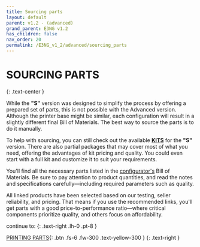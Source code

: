 ```yaml
---
title: Sourcing parts
layout: default
parent: v1.2 - (advanced)
grand_parent: E3NG v1.2
has_children: false
nav_order: 20
permalink: /E3NG_v1_2/advanced/sourcing_parts
---
```

# SOURCING PARTS
{: .text-center }

While the **"S"** version was designed to simplify the process by offering a prepared set of parts, this is not possible with the Advanced version. Although the printer base might be similar, each configuration will result in a slightly different final Bill of Materials. The best way to source the parts is to do it manually.

To help with sourcing, you can still check out the available **[KITS]** for the **"S"** version. There are also partial packages that may cover most of what you need, offering the advantages of kit pricing and quality. You could even start with a full kit and customize it to suit your requirements.

You'll find all the necessary parts listed in the [configurator's] Bill of Materials. Be sure to pay attention to product quantities, and read the notes and specifications carefully—including required parameters such as quality.

All linked products have been selected based on our testing, seller reliability, and pricing. That means if you use the recommended links, you'll get parts with a good price-to-performance ratio—where critical components prioritize quality, and others focus on affordability.

continue to:
{: .text-right .lh-0 .pt-8 }

[PRINTING PARTS]{: .btn .fs-6 .fw-300 .text-yellow-300 }
{: .text-right }

[KITS]: https://rh3d.xyz/E3NG_v1_2/standard/sourcing_parts/kits
[configurator's]: https://rh3d.xyz/E3NG_v1_2/advanced/config
[PRINTING PARTS]: https://rh3d.xyz/E3NG_v1_2/advanced/printing_parts
